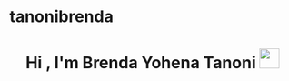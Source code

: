 # tanonibrenda
 
<h1 align="center"><b>Hi , I'm Brenda Yohena Tanoni </b><img src="https://media.giphy.com/media/hvRJCLFzcasrR4ia7z/giphy.gif" width="35"></h1>